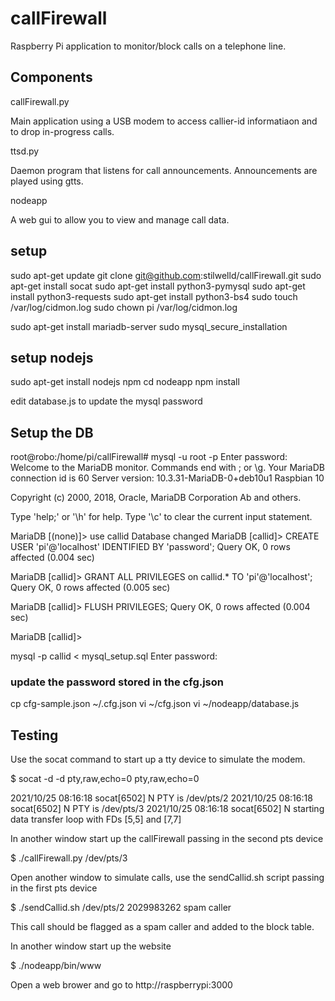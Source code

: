 # callFirewall
Raspberry Pi application to monitor/block calls on a telephone line.

## Components

callFirewall.py

Main application using a USB modem to access callier-id informatiaon and to drop in-progress calls.

ttsd.py

Daemon program that listens for call announcements. Announcements are played using gtts.

nodeapp

A web gui to allow you to view and manage call data.

## setup

sudo apt-get update
git clone git@github.com:stilwelld/callFirewall.git
sudo apt-get install socat
sudo apt-get install python3-pymysql
sudo apt-get install python3-requests
sudo apt-get install python3-bs4
sudo touch /var/log/cidmon.log
sudo chown pi /var/log/cidmon.log

sudo apt-get install mariadb-server
sudo mysql_secure_installation

## setup nodejs

sudo apt-get install nodejs npm
cd nodeapp
npm install

edit database.js to update the mysql password

## Setup the DB

root@robo:/home/pi/callFirewall# mysql -u root -p
Enter password:
Welcome to the MariaDB monitor.  Commands end with ; or \g.
Your MariaDB connection id is 60
Server version: 10.3.31-MariaDB-0+deb10u1 Raspbian 10

Copyright (c) 2000, 2018, Oracle, MariaDB Corporation Ab and others.

Type 'help;' or '\h' for help. Type '\c' to clear the current input statement.

MariaDB [(none)]> use callid
Database changed
MariaDB [callid]> CREATE USER 'pi'@'localhost' IDENTIFIED BY 'password';
Query OK, 0 rows affected (0.004 sec)

MariaDB [callid]> GRANT ALL PRIVILEGES on callid.* TO 'pi'@'localhost';
Query OK, 0 rows affected (0.005 sec)

MariaDB [callid]> FLUSH PRIVILEGES;
Query OK, 0 rows affected (0.004 sec)

MariaDB [callid]>

mysql -p callid < mysql_setup.sql
Enter password:

### update the password stored in the cfg.json
cp cfg-sample.json ~/.cfg.json
vi ~/cfg.json
vi ~/nodeapp/database.js

## Testing

Use the socat command to start up a tty device to simulate the modem.

$ socat -d -d pty,raw,echo=0 pty,raw,echo=0

2021/10/25 08:16:18 socat[6502] N PTY is /dev/pts/2
2021/10/25 08:16:18 socat[6502] N PTY is /dev/pts/3
2021/10/25 08:16:18 socat[6502] N starting data transfer loop with FDs [5,5] and [7,7]

In another window start up the callFirewall passing in the second pts device

$ ./callFirewall.py /dev/pts/3

Open another window to simulate calls, use the sendCallid.sh script passing in the first pts device

$ ./sendCallid.sh /dev/pts/2 2029983262 spam caller

This call should be flagged as a spam caller and added to the block table.

In another window start up the website

$ ./nodeapp/bin/www

Open a web brower and go to http://raspberrypi:3000

